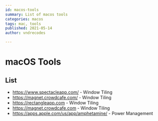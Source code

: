 ```yaml
---
id: macos-tools
summary: List of macos tools
categories: macos
tags: mac, tools
published: 2021-05-14
author: vndrecodes

---
```


# macOS Tools

## List
* https://www.spectacleapp.com/ - Window Tiling
* https://magnet.crowdcafe.com/ - Window Tiling
* https://rectangleapp.com - Window Tiling
* https://magnet.crowdcafe.com - Window Tiling
* https://apps.apple.com/us/app/amphetamine/ - Power Management
